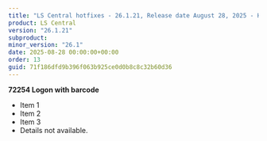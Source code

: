 ```yaml
---
title: "LS Central hotfixes - 26.1.21, Release date August 28, 2025 - Hotfixes"
product: LS Central
version: "26.1.21"
subproduct: 
minor_version: "26.1"
date: 2025-08-28 00:00:00+00:00
order: 13
guid: 71f186dfd9b396f063b925ce0d0b8c8c32b60d36
---
```


**72254 Logon with barcode**- Item 1- Item 2- Item 3- Details not available.
